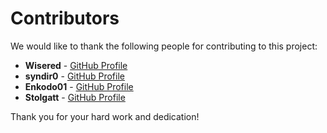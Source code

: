 # Contributors

We would like to thank the following people for contributing to this project:

- **Wisered** - [GitHub Profile](https://github.com/Wisered)
- **syndir0** - [GitHub Profile](https://github.com/syndir0)
- **Enkodo01** - [GitHub Profile](https://github.com/Enkodo01)
- **Stolgatt** - [GitHub Profile](https://github.com/Stolgatt)

Thank you for your hard work and dedication!
